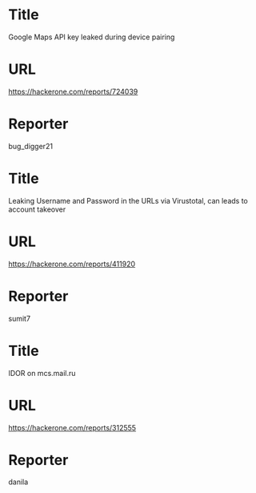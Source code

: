 # Title
Google Maps API key leaked during device pairing
# URL 
https://hackerone.com/reports/724039
# Reporter 
bug_digger21

# Title
Leaking Username and Password in the URLs via Virustotal, can leads to account takeover
# URL 
https://hackerone.com/reports/411920
# Reporter 
sumit7

# Title
IDOR on mcs.mail.ru 
# URL 
https://hackerone.com/reports/312555
# Reporter 
danila

